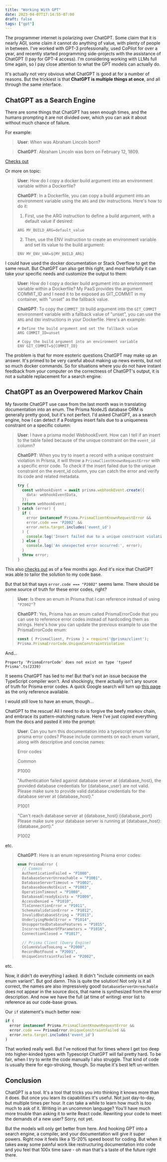 ```yaml
---
title: "Working With GPT"
date: 2023-04-07T17:14:55-07:00
draft: false
tags: ["gpt"]
---
```


The programmer internet is polarizing over ChatGPT. Some claim that it is nearly AGI, some claim it cannot do anything of value, with plenty of people in between. I've worked with GPT-3 professionally, used CoPilot for over a year, and recently started programming side-projects with the assistance of ChatGPT (I pay for GPT-4 access). I'm considering working with LLMs full time again, so I pay close attention to what the GPT models can actually do.

It's actually not very obvious what ChatGPT is good at for a number of reasons. But the trickiest is that **ChatGPT is multiple things at once**, and all through the same interface.

## ChatGPT as a Search Engine

There are some things that ChatGPT has seen enough times, and the humans prompting it are not divided over, which you can ask it about without much chance of failure.

For example:

> **User**: When was Abraham Lincoln born?

> **ChatGPT**: Abraham Lincoln was born on February 12, 1809.

[Checks out](https://en.wikipedia.org/wiki/Abraham_Lincoln)

Or more on topic:

> **User**: How do I copy a docker build argument into an environment variable within a Dockerfile?

> **ChatGPT**: In a Dockerfile, you can copy a build argument into an environment variable using the `ARG` and `ENV` instructions. Here's how to do it:
> 1. First, use the ARG instruction to define a build argument, with a default value if desired:
> ```docker
> ARG MY_BUILD_ARG=default_value
> ```
> 2. Then, use the ENV instruction to create an environment variable and set its value to the build argument:
> ```docker
> ENV MY_ENV_VAR=${MY_BUILD_ARG}
> ```

I could have used the docker documentation or Stack Overflow to get the same result. But ChatGPT can also get this right, and most helpfully it can take your specific needs and customize the output to them:

> **User**: How do I copy a docker build argument into an environment variable within a Dockerfile? My PaaS provides the argument COMMIT_ID and I need it to be exposed as GIT_COMMIT in my container, with "unset" as the fallback value.

> **ChatGPT**: To copy the `COMMIT_ID` build argument into the `GIT_COMMIT` environment variable with a fallback value of "unset", you can use the `ARG` and `ENV` instructions in your Dockerfile. Here's an example:
> ```docker
> # Define the build argument and set the fallback value
> ARG COMMIT_ID=unset
> 
> # Copy the build argument into an environment variable
> ENV GIT_COMMIT=${COMMIT_ID}
> ```

The problem is that for more esoteric questions ChatGPT may make up an answer. It's primed to be very careful about making up news events, but not so much docker commands. So for situations where you do not have instant feedback from your computer on the correctness of ChatGPT's output, it is not a suitable replacement for a search engine.

## ChatGPT as an Overpowered Markov Chain

My favorite ChatGPT use case from the last month was in translating documentation into an enum. The Prisma NodeJS database ORM is generally pretty good, but it's not perfect. I'd asked ChatGPT, as a search engine, how I can detect if a Postgres insert fails due to a uniqueness constraint on a specific column:

> **User**: I have a prisma model WebhookEvent. How can I tell if an insert to the table failed because of the unique constraint on the `event_id` column?

> **ChatGPT**: When you try to insert a record with a unique constraint violation in Prisma, it will throw a `PrismaClientKnownRequestError` with a specific error code. To check if the insert failed due to the unique constraint on the event_id column, you can catch the error and verify its code and related metadata.
> ```typescript
> try {
>   const webhookEvent = await prisma.webhookEvent.create({
>     data: webhookEventData,
>   });
>   return webhookEvent;
> } catch (error) {
>   if (
>     error instanceof Prisma.PrismaClientKnownRequestError &&
>     error.code === 'P2002' &&
>     error.meta.target.includes('event_id')
>   ) {
>     console.log('Insert failed due to a unique constraint violation on the event_id column.');
>   } else {
>     console.log('An unexpected error occurred:', error);
>   }
>   throw error;
> }
> ```

This also [checks out](https://community.redwoodjs.com/t/how-to-handle-prisma-unique-constraints-with-a-friendly-error/4117) as of a few months ago. And it's nice that ChatGPT was able to tailor the solution to my code base.

But that bit that says `error.code === "P2002"` seems lame. There should be some source of truth for these error codes, right?

> **User**: Is there an enum in Prisma that I can reference instead of using `"P2002"`?

> **ChatGPT**: Yes, Prisma has an enum called PrismaErrorCode that you can use to reference error codes instead of hardcoding them as strings. Here's how you can update the previous example to use the PrismaErrorCode enum:
> ```typescript
> const { PrismaClient, Prisma } = require('@prisma/client');
> Prisma.PrismaErrorCode.UniqueConstraintViolation
> ```

And...

```
Property 'PrismaErrorCode' does not exist on type 'typeof Prisma'.ts(2339)
```

It seems ChatGPT has lied to me! But that's not an issue because the TypeScript compiler won't. And shockingly, there actually isn't any source of truth for Prisma error codes. A quick Google search will turn up [this page](https://www.prisma.io/docs/reference/api-reference/error-reference) as the only reference available.

I would still love to have an enum, though...

ChatGPT to the rescue! All I need to do is forgive the beefy markov chain, and embrace its pattern-matching nature. Here I've just copied everything from the docs and pasted it into the prompt:

> **User**: Can you turn this documentation into a typescript enum for prisma error codes? Please include comments on each enum variant, along with descriptive and concise names:
> 
> Error codes
> 
> Common
> 
> P1000
> 
> "Authentication failed against database server at {database_host}, the provided database credentials for {database_user} are not valid. Please make sure to provide valid database credentials for the database server at {database_host}."
> 
> P1001

> "Can't reach database server at {database_host}:{database_port} Please make sure your database server is running at {database_host}:{database_port}."
> 
> P1002

etc.

> **ChatGPT**: Here is an enum representing Prisma error codes:
> ```typescript
> enum PrismaError {
>   // Common
>   AuthenticationFailed = "P1000",
>   DatabaseServerUnreachable = "P1001",
>   DatabaseServerTimeout = "P1002",
>   DatabaseDoesNotExist = "P1003",
>   OperationTimeout = "P1008",
>   DatabaseAlreadyExists = "P1009",
>   AccessDenied = "P1010",
>   TlsConnectionError = "P1011",
>   SchemaValidationError = "P1012",
>   InvalidDatabaseString = "P1013",
>   UnderlyingModelError = "P1014",
>   UnsupportedDatabaseFeatures = "P1015",
>   IncorrectNumberOfParameters = "P1016",
>   ConnectionClosed = "P1017",
> 
>   // Prisma Client (Query Engine)
>   ColumnValueTooLong = "P2000",
>   RecordNotFound = "P2001",
>   UniqueConstraintFailed = "P2002",
> ```

etc.

Now, it didn't do everything I asked. It didn't "include comments on each enum variant". But god damn. This is quite the solution! Not only is it all correct, the names are also impressively good! `DatabaseServerUnreachable` does not appear in the source docs, that name is synthesized from the error description. And now we have the full (at time of writing) error list to reference as our code-base grows.

Our `if` statement's much better now:

```typescript
if (
  error instanceof Prisma.PrismaClientKnownRequestError &&
  error.code === PrismaError.UniqueConstraintFailed &&
  error.meta.target.includes('event_id')
)
```

That worked really well. But I've noticed that for times where I get too deep into higher-kinded types with Typescript ChatGPT will fail pretty hard. To be fair, when I try to write the code manually I also struggle. That kind of code is usually there for ego-stroking, though. So maybe it's best left un-written.

## Conclusion

ChatGPT is a tool. It's a tool that tricks you into thinking it knows more than it does. But once you learn its capabilities it's useful. Not just day-to-day, but multiple times per hour. It can take a while to learn how much is too much to ask of it. Writing in an uncommon language? You'll have much more trouble than asking it to write React code. Rewriting your code to meet the demands of a new user? Sorry, not yet.

But the models will only get better from here. And hooking GPT into a search engine, a compiler, and your documentation will give it super powers. Right now it feels like a 15-20% speed boost for coding. But when it takes away some painful work like restructuring documentation into code and you feel that 100x time save - oh man that's a taste of the future right there.
